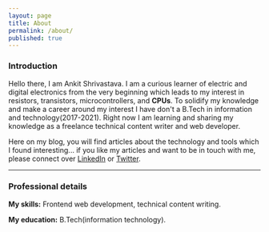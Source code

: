 ```yaml
---
layout: page
title: About
permalink: /about/
published: true
---
```

### Introduction
Hello there, I am Ankit Shrivastava. I am a curious learner of electric and digital electronics from the very beginning which leads to my interest in resistors, transistors, microcontrollers, and **CPUs**. To solidify my knowledge and make a career around my interest I have don't a B.Tech in information and technology(2017-2021). Right now I am learning and sharing my knowledge as a freelance technical content writer and web developer.

Here on my blog, you will find articles about the technology and tools which I found interesting... if you like my articles and want to be in touch with me, please connect over [LinkedIn](https://www.linkedin.com/in/ankybot/) or [Twitter](https://www.twitter.com/ankybot).

---

### Professional details

**My skills:** Frontend web development, technical content writing.<br>

**My education:** B.Tech(information technology).
